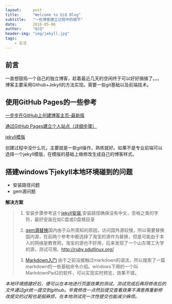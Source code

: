 ```yaml
---
layout:     post
title:      "Welcome to QiQ Blog"
subtitle:   "一些博客建立过程中的细节"
date:       2016-05-06
author:     "QiQ"
header-img: "img/jekyll.jpg"
tags:
    - 生活
---
```

## 前言

一直想鼓捣一个自己的独立博客，趁着最近几天的空闲终于可以好好搞搞了。。。
博客主要采用Github+Jekyll的方法实现。需要一些git基础以及前端技术。

## 使用GitHub Pages的一些参考

[一步步在GitHub上创建博客主页-最新版](http://www.pchou.info/ssgithubPage/2014-07-04-build-github-blog-page-08.html)

[通过GitHub Pages建立个人站点（详细步骤）](http://www.cnblogs.com/purediy/archive/2013/03/07/2948892.html)

[jekyll模版](http://jekyllthemes.org/)


创建过程中没什么坑，主要就是一些git操作，熟练就好。如果不是专业前端可以选择一个jekyll模版，在模版的基础上做修改生成自己的博客样式。


## 搭建windows下jekyll本地环境碰到的问题


* 安装路径问题
* gem源问题

**解决方案**

> 1. 安装步骤参考这个[jekyll安装](http://www.pchou.info/web-build/2013/01/05/build-github-blog-page-04.html),安装路径确保没有中文，空格之类的字符，最好安装在如C盘或D盘根目录
>
> 2. [gem源替换](http://www.haorooms.com/post/gem_not_use)国内由于众所周知的原因，访问国外源较慢，所以需要替换国内源，在前两个参考中都选择了淘宝的源作为替换，但是可能由于本人的网络是教育网，淘宝的源也不好用，后来发现了一个山东理工大学的源，测试可用。http://ruby.sdutlinux.org/
>
> 3. [Markdown入门](http://sspai.com/25137) 由于之前没接触过markdown的语法，所以搜索了一篇markdown的一些基础命令介绍。windows下用的一个叫MarkdownPad2的软件，可以实现实时预览，效果不错。

*本地环境搭建好后，便可以在本地进行页面效果的测试，测试完成后再将修改后的文件通过git统一提交到github。毕竟修改一点然后提交查看效果不满意再重新修改提交的过程也是挺麻烦，在本地测试完一次性提交也能减少麻烦。*
